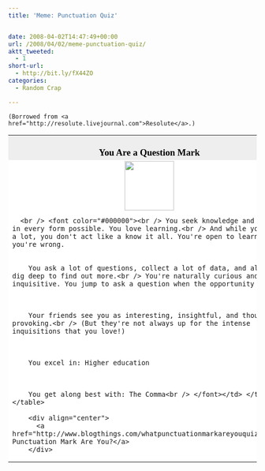 ```yaml
---
title: 'Meme: Punctuation Quiz'


date: 2008-04-02T14:47:49+00:00
url: /2008/04/02/meme-punctuation-quiz/
aktt_tweeted:
  - 1
short-url:
  - http://bit.ly/fX44ZO
categories:
  - Random Crap

---
```

<div class='microid-mailto+http:sha1:8dc14d57003a2cade42f96f57ddb5cbdc5684221'>
  
    (Borrowed from <a href="http://resolute.livejournal.com">Resolute</a>.)
  <table width=350 align=center border=0 cellspacing=0 cellpadding=2> 
  
  <tr>
    <td bgcolor="#EEEEEE" align=center> <font face="Georgia, Times New Roman, Times, serif" style='color:black; font-size: 14pt;'><br /> <strong>You Are a Question Mark</strong><br /> </font></td>
  </tr>
  
  <tr>
    <td bgcolor="#FFFFFF">
      <center>
        <img src="http://www.blogthingsimages.com/whatpunctuationmarkareyouquiz/question.gif" height="100" width="100" />
      </center>
      
      <br /> <font color="#000000"><br /> You seek knowledge and insight in every form possible. You love learning.<br /> And while you know a lot, you don't act like a know it all. You're open to learning you're wrong. 
      
      
        You ask a lot of questions, collect a lot of data, and always dig deep to find out more.<br /> You're naturally curious and inquisitive. You jump to ask a question when the opportunity arises.
      
      
      
        Your friends see you as interesting, insightful, and thought provoking.<br /> (But they're not always up for the intense inquisitions that you love!)
      
      
      
        You excel in: Higher education
      
      
      
        You get along best with: The Comma<br /> </font></td> </tr> </table> 
        
        <div align="center">
          <a href="http://www.blogthings.com/whatpunctuationmarkareyouquiz/">What Punctuation Mark Are You?</a>
        </div>